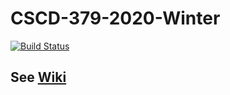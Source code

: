 # CSCD-379-2020-Winter
[![Build Status](https://dev.azure.com/aaronsauther/CSCD379/_apis/build/status/AaronSauther.EWU-CSCD379-2020-Winter?branchName=master)](https://dev.azure.com/aaronsauther/CSCD379/_build/latest?definitionId=1&branchName=master)
## See [Wiki](../../wiki)
